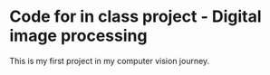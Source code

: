 # Code for in class project - Digital image processing

This is my first project in my computer vision journey.